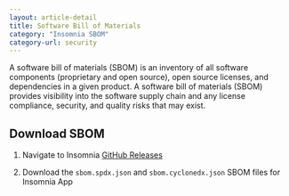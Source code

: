 ```yaml
---
layout: article-detail
title: Software Bill of Materials
category: "Insomnia SBOM"
category-url: security
---
```


A software bill of materials (SBOM) is an inventory of all software components (proprietary and open source), open source licenses, and dependencies in a given product. A software bill of materials (SBOM) provides visibility into the software supply chain and any license compliance, security, and quality risks that may exist.

## Download SBOM

1. Navigate to Insomnia [GitHub Releases](https://updates.insomnia.rest/downloads/release/latest?app=com.insomnia.app&channel=beta)

2. Download the `sbom.spdx.json` and `sbom.cyclonedx.json` SBOM files for Insomnia App

